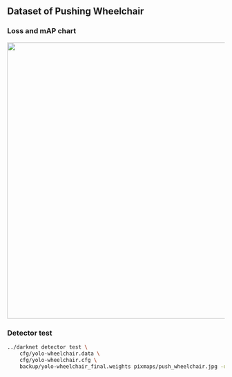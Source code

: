 ## Dataset of Pushing Wheelchair

### Loss and mAP chart

<img src=https://github.com/lexra/pushing-wheelchair/assets/33512027/b328b9fa-5810-4a72-86a1-10fc212b2d52 width=640 />


### Detector test

```bash
../darknet detector test \
	cfg/yolo-wheelchair.data \
	cfg/yolo-wheelchair.cfg \
	backup/yolo-wheelchair_final.weights pixmaps/push_wheelchair.jpg -dont_show
```
